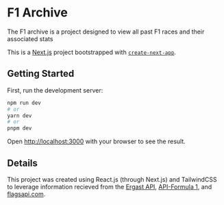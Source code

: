 # F1 Archive

The F1 archive is a project designed to view all past F1 races and their associated stats

This is a [Next.js](https://nextjs.org/) project bootstrapped with [`create-next-app`](https://github.com/vercel/next.js/tree/canary/packages/create-next-app).

## Getting Started

First, run the development server:

```bash
npm run dev
# or
yarn dev
# or
pnpm dev
```

Open [http://localhost:3000](http://localhost:3000) with your browser to see the result.

## Details

This project was created using React.js (through Next.js) and TailwindCSS to leverage information recieved from the [Ergast API](http://ergast.com/mrd/), [API-Formula 1](https://api-sports.io/documentation/formula-1/v1), and [flagsapi.com](https://flagsapi.com/).



